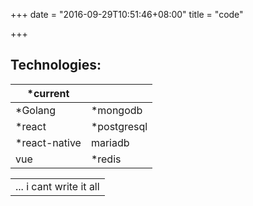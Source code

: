 +++
date = "2016-09-29T10:51:46+08:00"
title = "code"

+++


## Technologies:

| *current                     ||
|-------------- |---------------|
| *Golang       |  *mongodb     |
| *react        |  *postgresql  |
| *react-native |  mariadb      |
| vue           |  *redis       |

|     |
| --- |
| ... i cant write it all |
